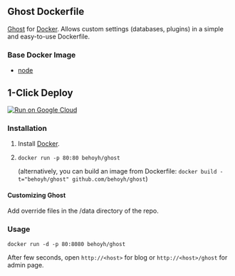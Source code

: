 ## Ghost Dockerfile


[Ghost](https://www.ghost.org/) for [Docker](https://www.docker.com/). Allows custom settings (databases, plugins) in a simple and easy-to-use Dockerfile.


### Base Docker Image

* [node](https://hub.docker.com/_/node)

## 1-Click Deploy

[![Run on Google Cloud](https://storage.googleapis.com/cloudrun/button.svg)](https://console.cloud.google.com/cloudshell/editor?shellonly=true&cloudshell_image=gcr.io/cloudrun/button&cloudshell_git_repo=https://github.com/behoyh/ghost.git)

### Installation

1. Install [Docker](https://www.docker.com/).

2. `docker run -p 80:80 behoyh/ghost`

   (alternatively, you can build an image from Dockerfile: `docker build -t="behoyh/ghost" github.com/behoyh/ghost`)

#### Customizing Ghost
   
   Add override files in the /data directory of the repo.

### Usage

    docker run -d -p 80:8080 behoyh/ghost

After few seconds, open `http://<host>` for blog or `http://<host>/ghost` for admin page.
